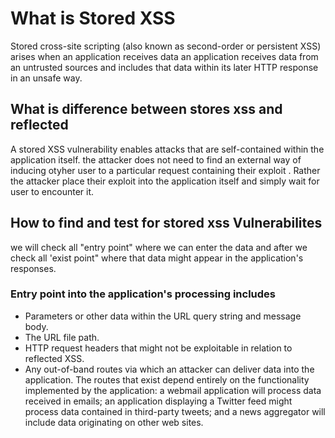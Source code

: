 # What is Stored XSS 
Stored cross-site scripting (also known as second-order or persistent XSS) arises when an application receives data an application receives data from an untrusted sources and includes that data within its later HTTP response in an unsafe way. 

## What is difference between stores xss and reflected
A stored XSS vulnerability enables attacks that are self-contained within the application itself. the attacker does not need to find an external way of inducing otyher user to a particular request containing their exploit . Rather the attacker place their exploit into the application itself and simply wait for user to encounter it. 

## How to find and test for stored xss Vulnerabilites 
we will check all "entry point" where we can enter the data and after we check all 'exist point" where that data might appear in the application's responses.

### Entry point into the application's processing includes
- Parameters or other data within the URL query string and message body.
- The URL file path.
- HTTP request headers that might not be exploitable in relation to reflected XSS.
- Any out-of-band routes via which an attacker can deliver data into the application. The routes that exist depend entirely on the functionality implemented by the application: a webmail application will process data received in emails; an application displaying a Twitter feed might process data contained in third-party tweets; and a news aggregator will include data originating on other web sites.
